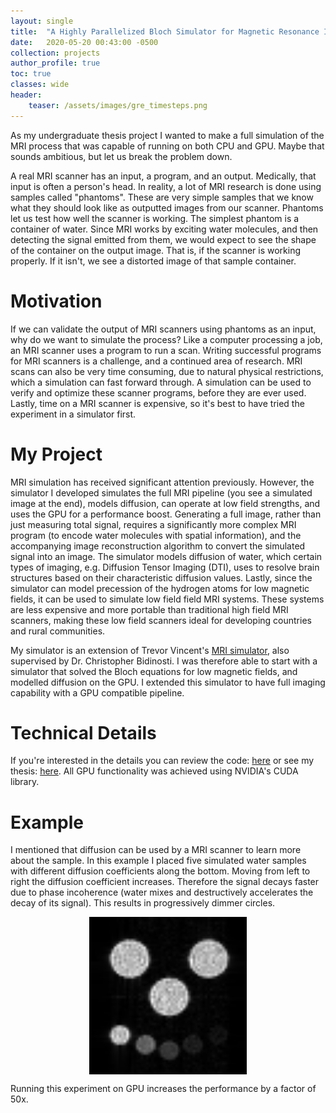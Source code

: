 ```yaml
---
layout: single
title:  "A Highly Parallelized Bloch Simulator for Magnetic Resonance Imaging"
date:   2020-05-20 00:43:00 -0500
collection: projects
author_profile: true
toc: true
classes: wide
header:
    teaser: /assets/images/gre_timesteps.png
---
```


As my undergraduate thesis project I wanted to make a full simulation of the MRI process that was capable of running on both CPU and GPU. Maybe that sounds ambitious, but let us break the problem down. 

A real MRI scanner has an input, a program, and an output. Medically, that input is often a person's head. In reality, a lot of MRI research is done using samples called "phantoms". These are very simple samples that we know what they should look like as outputted images from our scanner. Phantoms let us test how well the scanner is working. The simplest phantom is a container of water. Since MRI works by exciting water molecules, and then detecting the signal emitted from them, we would expect to see the shape of the container on the output image. That is, if the scanner is working properly. If it isn't, we see a distorted image of that sample container.

# Motivation
If we can validate the output of MRI scanners using phantoms as an input, why do we want to simulate the process? Like a computer processing a job, an MRI scanner uses a program to run a scan. Writing successful programs for MRI scanners is a challenge, and a continued area of research. MRI scans can also be very time consuming, due to natural physical restrictions, which a simulation can fast forward through. A simulation can be used to verify and optimize these scanner programs, before they are ever used. Lastly, time on a MRI scanner is expensive, so it's best to have tried the experiment in a simulator first.

# My Project
MRI simulation has received significant attention previously. However, the simulator I developed simulates the full MRI pipeline (you see a simulated image at the end), models diffusion, can operate at low field strengths, and uses the GPU for a performance boost. Generating a full image, rather than just measuring total signal, requires a significantly more complex MRI program (to encode water molecules with spatial information), and the accompanying image reconstruction algorithm to convert the simulated signal into an image. The simulator models diffusion of water, which certain types of imaging, e.g. Diffusion Tensor Imaging (DTI), uses to resolve brain structures based on their characteristic diffusion values. Lastly, since the simulator can model precession of the hydrogen atoms for low magnetic fields, it can be used to simulate low field field MRI systems. These systems are less expensive and more portable than traditional high field MRI scanners, making these low field scanners ideal for developing countries and rural communities.

My simulator is an extension of Trevor Vincent's <a href="https://github.com/trevor-vincent/lowfield_diffusion_mri_gpu">MRI simulator</a>, also supervised by Dr. Christopher Bidinosti. I was therefore able to start with a simulator that solved the Bloch equations for low magnetic fields, and modelled diffusion on the GPU. I extended this simulator to have full imaging capability with a GPU compatible pipeline.

# Technical Details
If you're interested in the details you can review the code: <a href="https://github.com/mlhonke/mri_sim">here</a> or see my thesis: <a href="/assets/files/undergrad_mri_sim_thesis.pdf">here</a>. All GPU functionality was achieved using NVIDIA's CUDA library. 

# Example
I mentioned that diffusion can be used by a MRI scanner to learn more about the sample. In this example I placed five simulated water samples with different diffusion coefficients along the bottom. Moving from left to right the diffusion coefficient increases. Therefore the signal decays faster due to phase incoherence (water mixes and destructively accelerates the decay of its signal). This results in progressively dimmer circles.

<style>
.center {
  display: block;
  margin-left: auto;
  margin-right: auto;
  min-width: 30%;
  max-width: 50%;
  width: 50vw;
}
</style>
<img class="center" src="/assets/images/mri_simulator_happy.png" alt="Example of my simulator's output."> 

Running this experiment on GPU increases the performance by a factor of 50x.
